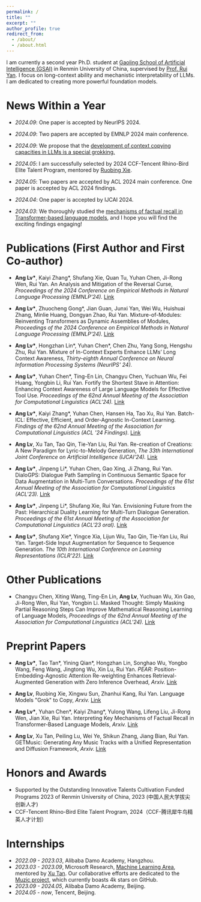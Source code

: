 ```yaml
---
permalink: /
title: ""
excerpt: ""
author_profile: true
redirect_from: 
  - /about/
  - /about.html
---
```


<span class='anchor' id='about-me'></span>

I am currently a second year Ph.D. student at [Gaoling School of Artificial Intelligence (GSAI)](http://ai.ruc.edu.cn/english/index.htm) in Renmin University of China, supervised by [Prof. Rui Yan](https://scholar.google.com/citations?user=eLw6g-UAAAAJ&hl=en). I focus on long-context ability and mechanistic interpretability of LLMs. I am dedicated to creating more powerful foundation models.

# News Within a Year

- *2024.09*: One paper is accepted by NeurIPS 2024.

- *2024.09*: Two papers are accepted by EMNLP 2024 main conference.

- *2024.09*: We propose that the [development of context copying capacities in LLMs is a special grokking.](https://arxiv.org/pdf/2409.09281)

- *2024.05*: I am successfully selected by 2024 CCF-Tencent Rhino-Bird Elite Talent Program, mentored by [Ruobing Xie](https://ruobingxie.github.io/).

- *2024.05*: Two papers are accepted by ACL 2024 main conference. One paper is accepted by ACL 2024 findings.

- *2024.04*: One paper is accepted by IJCAI 2024.

- *2024.03*: We thoroughly studied the [mechanisms of factual recall in Transformer-based language models](https://arxiv.org/abs/2403.19521), and I hope you will find the exciting findings engaging!

# Publications (First Author and First Co-author)

- **Ang Lv\***, Kaiyi Zhang\*, Shufang Xie, Quan Tu, Yuhan Chen, Ji-Rong Wen, Rui Yan. An Analysis and Mitigation of the Reversal Curse, *Proceedings of the 2024 Conference on Empirical Methods in Natural Language Processing (EMNLP'24).* [Link](https://arxiv.org/abs/2311.07468)

- **Ang Lv\***, Zhuocheng Gong\*, Jian Guan, Junxi Yan, Wei Wu, Huishuai Zhang, Minlie Huang, Dongyan Zhao, Rui Yan. Mixture-of-Modules: Reinventing Transformers as Dynamic Assemblies of Modules, *Proceedings of the 2024 Conference on Empirical Methods in Natural Language Processing (EMNLP'24).* [Link](https://arxiv.org/pdf/2407.06677)

- **Ang Lv\***, Hongzhan Lin\*, Yuhan Chen\*, Chen Zhu, Yang Song, Hengshu Zhu, Rui Yan. Mixture of In-Context Experts
Enhance LLMs’ Long Context Awareness, *Thirty-eighth Annual Conference on Neural Information Processing Systems (NeurIPS' 24).*

- **Ang Lv\***, Yuhan Chen\*, Ting-En Lin, Changyu Chen, Yuchuan Wu, Fei Huang, Yongbin Li, Rui Yan. Fortify the Shortest Stave in Attention: Enhancing Context Awareness of Large Language Models for Effective Tool Use. *Proceedings of the 62nd Annual Meeting of the Association for Computational Linguistics (ACL'24).* [Link](https://arxiv.org/abs/2312.04455)

- **Ang Lv\***, Kaiyi Zhang\*, Yuhan Chen, Hansen Ha, Tao Xu, Rui Yan. Batch-ICL: Effective, Efficient, and Order-Agnostic In-Context Learning. *Findings of the 62nd Annual Meeting of the Association for Computational Linguistics (ACL '24 Findings).* [Link](https://arxiv.org/abs/2401.06469)

- **Ang Lv**, Xu Tan, Tao Qin, Tie-Yan Liu, Rui Yan. Re-creation of Creations: A New Paradigm for Lyric-to-Melody Generation, *The 33th International Joint Conference on Artificial Intelligence (IJCAI'24).* [Link](https://www.ijcai.org/proceedings/2024/0853.pdf) 

- **Ang Lv\***, Jinpeng Li\*, Yuhan Chen, Gao Xing, Ji Zhang, Rui Yan. DialoGPS: Dialogue Path Sampling in Continuous Semantic Space for Data Augmentation in Multi-Turn Conversations. *Proceedings of the 61st Annual Meeting of the Association for Computational Linguistics (ACL'23).* [Link](https://aclanthology.org/2023.acl-long.70/)

- **Ang Lv\***, Jinpeng Li\*, Shufang Xie, Rui Yan. Envisioning Future from the Past: Hierarchical Duality Learning for Multi-Turn Dialogue Generation. *Proceedings of the 61st Annual Meeting of the Association for Computational Linguistics (ACL'23 oral).* [Link](https://aclanthology.org/2023.acl-long.407/)

- **Ang Lv\***, Shufang Xie\*, Yingce Xia, Lijun Wu, Tao Qin, Tie-Yan Liu, Rui Yan. Target-Side Input Augmentation for Sequence to Sequence Generation. *The 10th International Conference on Learning Representations (ICLR'22).* [Link](https://openreview.net/forum?id=pz1euXohm4H)


# Other Publications

- Changyu Chen, Xiting Wang, Ting-En Lin, **Ang Lv**, Yuchuan Wu, Xin Gao, Ji-Rong Wen, Rui Yan, Yongbin Li. Masked Thought: Simply Masking Partial Reasoning Steps Can Improve Mathematical Reasoning Learning of Language Models, *Proceedings of the 62nd Annual Meeting of the Association for Computational Linguistics (ACL'24).* [Link](https://arxiv.org/abs/2403.02178)

# Preprint Papers

- **Ang Lv\***, Tao Tan\*, Yining Qian\*, Hongzhan Lin, Songhao Wu, Yongbo Wang, Feng Wang, Jingtong Wu, Xin Lu, Rui Yan. *PEAR*: Position-Embedding-Agnostic Attention Re-weighting Enhances Retrieval-Augmented Generation with Zero Inference Overhead, *Arxiv.* [Link](https://arxiv.org/pdf/2409.19745)

- **Ang Lv**, Ruobing Xie, Xingwu Sun, Zhanhui Kang, Rui Yan. Language Models "Grok" to Copy, *Arxiv.* [Link](https://arxiv.org/pdf/2409.09281)

- **Ang Lv\***, Yuhan Chen\*, Kaiyi Zhang\*, Yulong Wang, Lifeng Liu, Ji-Rong Wen, Jian Xie, Rui Yan. Interpreting Key Mechanisms of Factual Recall in Transformer-Based Language Models, *Arxiv.* [Link](https://arxiv.org/abs/2403.19521)

- **Ang Lv**, Xu Tan, Peiling Lu, Wei Ye, Shikun Zhang, Jiang Bian, Rui Yan. GETMusic: Generating Any Music Tracks with a Unified Representation and Diffusion Framework, *Arxiv.* [Link](https://arxiv.org/abs/2305.10841)

# Honors and Awards
- Supported by the Outstanding Innovative Talents Cultivation Funded Programs 2023 of Renmin University of
China, 2023 (中国人民大学拔尖创新人才)
- CCF-Tencent Rhino-Bird Elite Talent Program, 2024（CCF-腾讯犀牛鸟精英人才计划）

# Internships
- *2022.09 - 2023.03*, Alibaba Damo Academy, Hangzhou.
- *2023.03 - 2023.09*, Microsoft Research, [Machine Learning Area](https://www.microsoft.com/en-us/research/group/machine-learning-research-group/), mentored by [Xu Tan](https://scholar.google.co.jp/citations?user=tob-U1oAAAAJ&hl=en). Our collaborative efforts are dedicated to the [Muzic project](https://github.com/microsoft/muzic), which currently boasts 4k stars on GitHub.
- *2023.09 - 2024.05*, Alibaba Damo Academy, Beijing.
- *2024.05 - now*, Tencent, Beijing.




